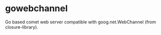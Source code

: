 gowebchannel
============

Go based comet web server compatible with goog.net.WebChannel (from closure-library).
